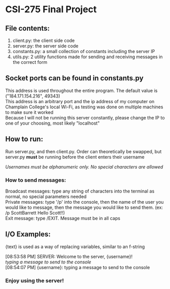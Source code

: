 # CSI-275 Final Project

## File contents:
1. client.py: the client side code
2. server.py: the server side code
3. constants.py: a small collection of constants 
including the server IP
4. utils.py: 2 utility functions made for sending and receiving
messages in the correct form

## Socket ports can be found in constants.py
This address is used throughout the entire program. The default value is ("184.171.154.216", 49343)<br/>
This address is an arbitrary port and the ip address of my computer on Champlain College's local Wi-Fi,
as testing was done on multiple machines to make sure it worked<br/>
Because I will not be running this server constantly, please change the IP to one of your choosing, most likely "localhost"

## How to run:
Run server.py, and then client.py. Order can theoretically be swapped, but server.py __must__
be running before the client enters their username

*Usernames must be alphanumeric only. No special characters are allowed*
### How to send messages:
Broadcast messages: type any string of characters into the terminal as normal, no special parameters needed<br/>
Private messages: type '/p' into the console, then the name of the user you would like to message, then the message you would like to send them. (ex: /p ScottBarrett Hello Scott!!)<br/>
Exit message: type /EXIT. Message must be in all caps

## I/O Examples:
{text} is used as a way of replacing variables, similar to an f-string

[08:53:58 PM] SERVER: Welcome to the server, {username}!<br/>
*typing a message to send to the console*<br/>
[08:54:07 PM] {username}: typing a message to send to the console

### Enjoy using the server!

